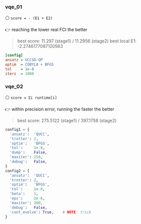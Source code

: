 ### vqe_01

⚪ `score = - (E1 + E2)`

👉 reaching the lower real FCI the better

> best score: 11.297 (stage1) / 11.2956 (stage2)
> best local E1: -2.2746177087120563

```ini
[config]
ansatz = UCCSD-QP
optim  = COBYLA + BFGS
tol    = 1e-8
iters  = 1000
```


### vqe_02

⚪ `score = Σi runtime[i]`

👉 within precision error, running the faster the better

> best score: 275.5122 (stage1) / 397.1758 (stage2)

```python
config1 = {
  'ansatz':  'QUCC',
  'trotter': 2,
  'optim':   'BFGS',
  'tol':     1e-8,
  'dump':    False,
  'maxiter': 250,
  'debug':   False,
}
config2 = {
  'ansatz':  'QUCC',
  'trotter': 2,
  'optim':   'BFGS',
  'tol':     1e-8,
  'beta':    1,
  'eps':     2e-6,
  'maxiter': 300,
  'debug':   False,
  'cont_evolve': True,    # NOTE: trick
}
```
